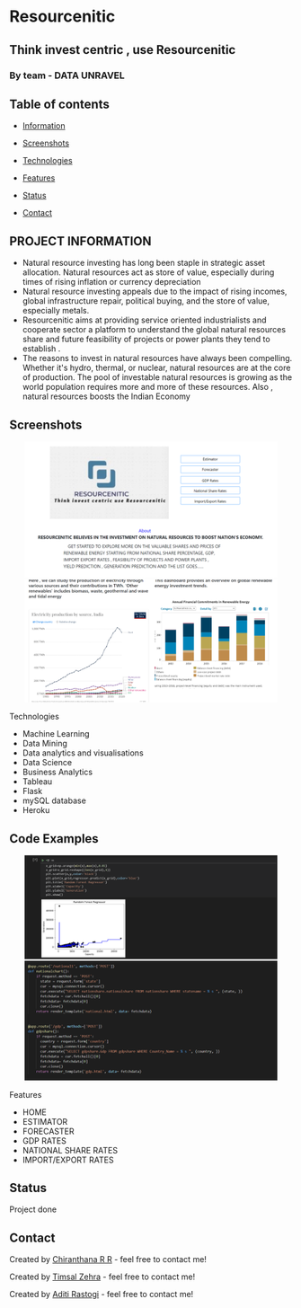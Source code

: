 # Resourcenitic
## Think invest centric , use Resourcenitic
### By team - DATA UNRAVEL

## Table of contents
* [Information](#project-information)

* [Screenshots](#screenshots)
* [Technologies](#technologies)
* [Features](#features)
* [Status](#status)
* [Contact](#contact)

## PROJECT INFORMATION 
* Natural resource investing has long been staple in strategic asset allocation. Natural resources act as store of value, especially during times of rising inflation or currency depreciation
* Natural resource investing appeals due to the impact of rising incomes, global infrastructure repair, political buying, and the store of value, especially metals.
* Resourcenitic aims at providing service oriented industrialists and cooperate sector a platform to understand the global natural resources share and future feasibility of projects or power plants they tend to establish .
* The reasons to invest in natural resources have always been compelling. Whether it's hydro, thermal, or nuclear, natural resources are at the core of production.
The pool of investable natural resources is growing as the world population requires more and more of these resources.
Also , natural resources boosts the Indian Economy



## Screenshots
<p align="center"> 
<img width="450"  src="pic1.PNG"  />
<img width="450"  src="pic2.PNG"  />
</p




## Technologies
* Machine Learning 
* Data Mining 
* Data analytics and  visualisations 
* Data Science 
* Business Analytics
* Tableau
* Flask 
* mySQL database
* Heroku


## Code Examples
<p align="center"> 
<img width="450"  src="random_forest.PNG"  />
<img width="450"  src="backend_code.PNG"  />
</p

## Features

* HOME 
* ESTIMATOR
* FORECASTER
* GDP RATES
* NATIONAL SHARE RATES
* IMPORT/EXPORT RATES

## Status
Project done 


## Contact
Created by [Chiranthana R R](https://www.linkedin.com/in/chiranthana-r-r-232385200/) - feel free to contact me!

Created by [Timsal Zehra](https://www.linkedin.com/in/timsal-zehra-43863b1a6) - feel free to contact me!

Created by [Aditi Rastogi](https://www.linkedin.com/in/aditi-rastogi-961789191) - feel free to contact me!


